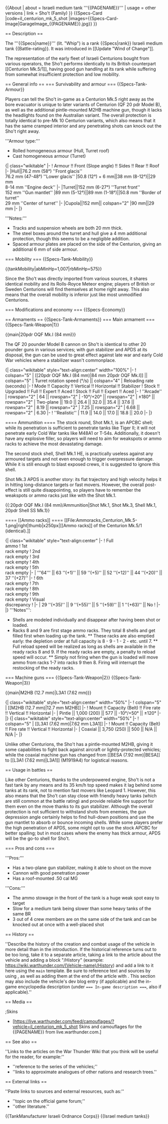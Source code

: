 {{About
| about = Israeli medium tank '''{{PAGENAME}}'''
| usage = other versions
| link = Sho't (Family)
}}
{{Specs-Card
|code=il_centurion_mk_5_shot
|images={{Specs-Card-Image|GarageImage_{{PAGENAME}}.jpg}}
}}

== Description ==
<!-- ''In the description, the first part should be about the history of the creation and combat usage of the vehicle, as well as its key features. In the second part, tell the reader about the ground vehicle in the game. Insert a screenshot of the vehicle, so that if the novice player does not remember the vehicle by name, he will immediately understand what kind of vehicle the article is talking about.'' -->
The '''{{Specs|name}}''' (lit. "Whip") is a rank {{Specs|rank}} Israeli medium tank {{Battle-rating}}. It was introduced in [[Update "Wind of Change"]].

The representation of the early fleet of Israeli Centurions bought from various operators, the Sho't performs identically to its British counterpart [[Centurion Mk.5/1]], having good gun handling at its rank while suffering from somewhat insufficient protection and low mobility.

== General info ==
=== Survivability and armour ===
{{Specs-Tank-Armour}}
<!-- ''Describe armour protection. Note the most well protected and key weak areas. Appreciate the layout of modules as well as the number and location of crew members. Is the level of armour protection sufficient, is the placement of modules helpful for survival in combat? If necessary use a visual template to indicate the most secure and weak zones of the armour.'' -->
Players can tell the Sho't in-game as a Centurion Mk.5 right away as the bore evacuator is unique to later variants of Centurion (QF 20 pdr Model B), as well as the additional pintle-mounted M2HB machine gun, though it lacks the headlights found on the Australian variant. The overall protection is totally identical to pre-Mk 10 Centurion variants, which also means that it has the same cramped interior and any penetrating shots can knock out the Sho't right away.

'''Armour type:''' <!-- The types of armour present on the vehicle and their general locations -->
<!-- Example: * Rolled homogeneous armour (Front, Side, Rear, Hull roof)
* Cast homogeneous armour (Turret, Transmission area) -->
* Rolled homogeneous armour (Hull, Turret roof)
* Cast homogeneous armour (Turret)

{| class="wikitable"
|-
! Armour !! Front (Slope angle) !! Sides !! Rear !! Roof
|-
|Hull||76.2 mm (58°) ''Front glacis''<br>76.2 mm (47-48°) ''Lower glacis''
|50.8 (12°) + 6 mm||38 mm (8-12°)||29 mm<br>8-14 mm ''Engine deck''
|-
|Turret||152 mm (6-27°) ''Turret front''<br>152 mm ''Gun mantlet''
|89 mm (5-12°)||89 mm (1-18°)||50.8 mm ''Border of turret''<br>29 mm ''Center of turret''
|-
|Cupola||152 mm|| colspan="2" |90 mm||29 mm
|-
|}

'''Notes:''' <!-- Any additional notes which the user needs to be aware of -->
<!-- Example: * Suspension wheels are 20 mm thick, tracks are 30 mm thick, and torsion bars are 60 mm thick. -->
* Tracks and suspension wheels are both 20 mm thick.
* The steel boxes around the turret and hull give a 4 mm additional protection, though this seems to be a negligible addition.
* Spaced armour plates are placed on the side of the Centurion, giving an additional 6 mm of side armour.

=== Mobility ===
{{Specs-Tank-Mobility}}
<!-- ''Write about the mobility of the ground vehicle. Estimate the specific power and manoeuvrability, as well as the maximum speed forwards and backwards.'' -->

{{tankMobility|abMinHp=1,007|rbMinHp=575}}

Since the Sho't was directly imported from various sources, it shares identical mobility and its Rolls-Royce Meteor engine; players of British or Sweden Centurions will find themselves at home right away. This also means that the overall mobility is inferior just like most unmodified Centurions.

=== Modifications and economy ===
{{Specs-Economy}}

== Armaments ==
{{Specs-Tank-Armaments}}
=== Main armament ===
{{Specs-Tank-Weapon|1}}
<!-- ''Give the reader information about the characteristics of the main gun. Assess its effectiveness in a battle based on the reloading speed, ballistics and the power of shells. Do not forget about the flexibility of the fire, that is how quickly the cannon can be aimed at the target, open fire on it and aim at another enemy. Add a link to the main article on the gun: <code><nowiki>{{main|Name of the weapon}}</nowiki></code>. Describe in general terms the ammunition available for the main gun. Give advice on how to use them and how to fill the ammunition storage.'' -->
{{main|20pdr OQF Mk.I (84 mm)}}

The QF 20 pounder Model B cannon on Sho't is identical to other 20 pounder guns in various services; with gun stabilizer and APDS at its disposal, the gun can be used to great effect against late war and early Cold War vehicles where a stabilizer wasn't commonplace.

{| class="wikitable" style="text-align:center" width="100%"
|-
! colspan="5" | [[20pdr OQF Mk.I (84 mm)|84 mm 20pdr OQF Mk.I]] || colspan="5" | Turret rotation speed (°/s) || colspan="4" | Reloading rate (seconds)
|-
! Mode !! Capacity !! Vertical !! Horizontal !! Stabilizer
! Stock !! Upgraded !! Full !! Expert !! Aced
! Stock !! Full !! Expert !! Aced
|-
! ''Arcade''
| rowspan="2" | 64 || rowspan="2" | -10°/+20° || rowspan="2" | ±180° || rowspan="2" | Two-plane || 19.0 || 26.4 || 32.0 || 35.4 || 37.6 || rowspan="2" | 8.19 || rowspan="2" | 7.25 || rowspan="2" | 6.68 || rowspan="2" | 6.30
|-
! ''Realistic''
| 11.9 || 14.0 || 17.0 || 18.8 || 20.0
|-
|}

==== Ammunition ====
The stock round, Shot Mk.1, is an APCBC shell; while its penetration is sufficient to penetrate tanks like Tiger II; it will not penetrate early Cold War tanks like M48A1 or T-54s. Additionally, it doesn't have any explosive filler, so players will need to aim for weakspots or ammo racks to achieve the most devastating damage.

The second stock shell, Shell Mk.1 HE, is practically useless against any armoured targets and not even enough to trigger overpressure damage. While it is still enough to blast exposed crews, it is suggested to ignore this shell.

Shot Mk.3 APDS is another story: its flat trajectory and high velocity helps it in hitting long-distance targets or fast movers. However, the overall post-effect is still quite disappointing, so players have to remember the weakspots or ammo racks just like with the Shot Mk.1.

{{:20pdr OQF Mk.I (84 mm)/Ammunition|Shot Mk.1, Shot Mk.3, Shell Mk.1, 20pdr Shell SS Mk.1}}

==== [[Ammo racks]] ====
[[File:Ammoracks_Centurion_Mk.5-1.png|right|thumb|x250px|[[Ammo racks]] of the Centurion Mk.5/1 (identical).]]
<!-- '''Last updated: 2.15.1.55''' -->
{| class="wikitable" style="text-align:center"
|-
! Full<br>ammo
! 1st<br>rack empty
! 2nd<br>rack empty
! 3rd<br>rack empty
! 4th<br>rack empty
! 5th<br>rack empty
|-
| '''64''' || 63&nbsp;''(+1)'' || 59&nbsp;''(+5)'' || 52&nbsp;''(+12)'' || 44&nbsp;''(+20)'' || 37&nbsp;''(+27)''
|-
! 6th<br>rack empty
! 7th<br>rack empty
! 8th<br>rack empty
! 9th<br>rack empty
! Visual<br>discrepancy
!
|-
| 29&nbsp;''(+35)'' || 9&nbsp;''(+55)'' || 5&nbsp;''(+59)'' || 1&nbsp;''(+63)'' || No
!
|-
|}
'''Notes''':

* Shells are modeled individually and disappear after having been shot or loaded.
* Racks 8 and 9 are first stage ammo racks. They total 8 shells and get filled first when loading up the tank.
** These racks are also emptied early: the depletion order at full capacity is 8 - 9 - 1 - 2 - etc. until 7.
** Full reload speed will be realized as long as shells are available in the ready racks 8 and 9.  If the ready racks are empty, a penalty to reload speed will occur.
** Simply not firing when the gun is loaded will move ammo from racks 1-7 into racks 9 then 8. Firing will interrupt the restocking of the ready racks.

=== Machine guns ===
{{Specs-Tank-Weapon|2}}
{{Specs-Tank-Weapon|3}}
<!-- ''Offensive and anti-aircraft machine guns not only allow you to fight some aircraft but also are effective against lightly armoured vehicles. Evaluate machine guns and give recommendations on its use.'' -->
{{main|M2HB (12.7 mm)|L3A1 (7.62 mm)}}

{| class="wikitable" style="text-align:center" width="50%"
|-
! colspan="5" | [[M2HB (12.7 mm)|12.7 mm M2HB]]
|-
! Mount !! Capacity (Belt) !! Fire rate !! Vertical !! Horizontal
|-
| Pintle || 1,000 (200) || 577 || -10°/+50° || ±120°
|-
|}
{| class="wikitable" style="text-align:center" width="50%"
|-
! colspan="5" | [[L3A1 (7.62 mm)|7.62 mm L3A1]]
|-
! Mount !! Capacity (Belt) !! Fire rate !! Vertical !! Horizontal
|-
| Coaxial || 3,750 (250) || 500 || N/A || N/A
|-
|}

Unlike other Centurions, the Sho't has a pintle-mounted M2HB, giving it some capabilities to fight back against aircraft or lightly-protected vehicles; while the coaxial machine gun has changed from [[BESA (7.92 mm)|BESA]] to [[L3A1 (7.62 mm)|L3A1]] (M1919A4) for logistical reasons.

== Usage in battles ==
<!-- ''Describe the tactics of playing in the vehicle, the features of using vehicles in the team and advice on tactics. Refrain from creating a "guide" - do not impose a single point of view but instead give the reader food for thought. Describe the most dangerous enemies and give recommendations on fighting them. If necessary, note the specifics of the game in different modes (AB, RB, SB).'' -->
Like other Centurions, thanks to the underpowered engine, Sho't is not a fast tank by any means and its 35 km/h top speed makes it lag behind some tanks at its rank, not to mention fast movers like Leopard 1. However, this also means that the Sho't can stay close with friendly heavy tanks (which are still common at the battle rating) and provide reliable fire support for them even on the move thanks to its gun stabilizer. Although the overall protection is not sufficient to withstand shots from enemies, the gun depression angle certainly helps to find hull-down positions and use the gun mantlet to absorb or bounce incoming shells. While some players prefer the high penetration of APDS, some might opt to use the stock APCBC for better spalling; but in most cases where the enemy has thick armour, APDS will be the go-to shell for Sho't.

=== Pros and cons ===
<!-- ''Summarise and briefly evaluate the vehicle in terms of its characteristics and combat effectiveness. Mark its pros and cons in a bulleted list. Try not to use more than 6 points for each of the characteristics. Avoid using categorical definitions such as "bad", "good" and the like - use substitutions with softer forms such as "inadequate" and "effective".'' -->

'''Pros:'''

* Has a two-plane gun stabilizer, making it able to shoot on the move
* Cannon with good penetration power
* Has a roof-mounted .50 cal MG

'''Cons:'''

* The ammo stowage in the front of the tank is a huge weak spot easy to target
* Slow for a medium tank being slower than some heavy tanks of the same BR
* 3 out of 4 crew members are on the same side of the tank and can be knocked out at once with a well-placed shot

== History ==
<!-- ''Describe the history of the creation and combat usage of the vehicle in more detail than in the introduction. If the historical reference turns out to be too long, take it to a separate article, taking a link to the article about the vehicle and adding a block "/History" (example: <nowiki>https://wiki.warthunder.com/(Vehicle-name)/History</nowiki>) and add a link to it here using the <code>main</code> template. Be sure to reference text and sources by using <code><nowiki><ref></ref></nowiki></code>, as well as adding them at the end of the article with <code><nowiki><references /></nowiki></code>. This section may also include the vehicle's dev blog entry (if applicable) and the in-game encyclopedia description (under <code><nowiki>=== In-game description ===</nowiki></code>, also if applicable).'' -->
''Describe the history of the creation and combat usage of the vehicle in more detail than in the introduction. If the historical reference turns out to be too long, take it to a separate article, taking a link to the article about the vehicle and adding a block "/History" (example: <nowiki>https://wiki.warthunder.com/(Vehicle-name)/History</nowiki>) and add a link to it here using the <code>main</code> template. Be sure to reference text and sources by using <code><nowiki><ref></ref></nowiki></code>, as well as adding them at the end of the article with <code><nowiki><references /></nowiki></code>. This section may also include the vehicle's dev blog entry (if applicable) and the in-game encyclopedia description (under <code><nowiki>=== In-game description ===</nowiki></code>, also if applicable).''

== Media ==
<!-- ''Excellent additions to the article would be video guides, screenshots from the game, and photos.'' -->

;Skins

* [https://live.warthunder.com/feed/camouflages/?vehicle=il_centurion_mk_5_shot Skins and camouflages for the {{PAGENAME}} from live.warthunder.com.]

== See also ==
<!-- ''Links to the articles on the War Thunder Wiki that you think will be useful for the reader, for example:''
* ''reference to the series of the vehicles;''
* ''links to approximate analogues of other nations and research trees.'' -->
''Links to the articles on the War Thunder Wiki that you think will be useful for the reader, for example:''

* ''reference to the series of the vehicles;''
* ''links to approximate analogues of other nations and research trees.''

== External links ==
<!-- ''Paste links to sources and external resources, such as:''
* ''topic on the official game forum;''
* ''other literature.'' -->
''Paste links to sources and external resources, such as:''

* ''topic on the official game forum;''
* ''other literature.''

{{TankManufacturer Israeli Ordnance Corps}}
{{Israel medium tanks}}